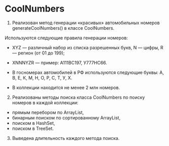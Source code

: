 # CoolNumbers

1. Реализован метод генерации «красивых» автомобильных номеров generateCoolNumbers() в классе CoolNumbers.  

Используются следующие правила генерации номеров:  

- XYZ — различный набор из списка разрешенных букв, N — цифры, R — регион (от 01 до 199);  

- XNNNYZR — пример: A111BC197, У777HC66.  

- В госномерах автомобилей в РФ используются следующие буквы: А, В, Е, К, М, Н, О, Р, С, Т, У, Х.  

- В коллекции находится не менее 2 млн номеров.

2. Реализованы методы поиска класса CoolNumbers по поиску номеров в каждой коллекции:

- прямым перебором по ArrayList,  
- бинарным поиском по сортированному ArrayList,  
- поиском в HashSet,  
- поиском в TreeSet.  

3. Выведена длительность каждого метода поиска. 
